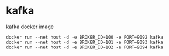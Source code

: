 # kafka
kafka docker image 

```shell
docker run --net host -d -e BROKER_ID=100 -e PORT=9092 kafka
docker run --net host -d -e BROKER_ID=101 -e PORT=9093 kafka
docker run --net host -d -e BROKER_ID=102 -e PORT=9094 kafka
```
